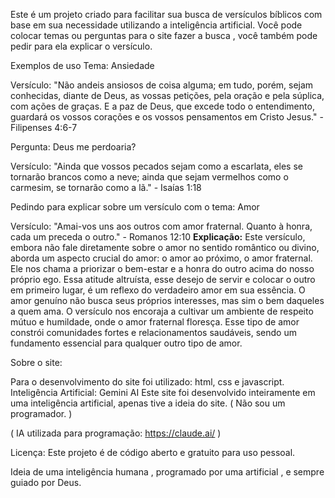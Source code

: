 Este é um projeto criado para facilitar sua busca de versículos bíblicos com base em sua necessidade utilizando a inteligência artificial.
Você pode colocar temas ou perguntas para o site fazer a busca , você também pode pedir para ela explicar o versículo.

Exemplos de uso
Tema: Ansiedade

Versículo:
"Não andeis ansiosos de coisa alguma; em tudo, porém, sejam conhecidas, diante de Deus, as vossas petições, pela oração e pela súplica, com ações de graças. E a paz de Deus, que excede todo o entendimento, guardará os vossos corações e os vossos pensamentos em Cristo Jesus." - Filipenses 4:6-7

Pergunta: Deus me perdoaria?

Versículo:
"Ainda que vossos pecados sejam como a escarlata, eles se tornarão brancos como a neve; ainda que sejam vermelhos como o carmesim, se tornarão como a lã." - Isaías 1:18

Pedindo para explicar sobre um versículo com o tema: Amor

Versículo:
"Amai-vos uns aos outros com amor fraternal. Quanto à honra, cada um preceda o outro." - Romanos 12:10 **Explicação:** Este versículo, embora não fale diretamente sobre o amor no sentido romântico ou divino, aborda um aspecto crucial do amor: o amor ao próximo, o amor fraternal. Ele nos chama a priorizar o bem-estar e a honra do outro acima do nosso próprio ego. Essa atitude altruísta, esse desejo de servir e colocar o outro em primeiro lugar, é um reflexo do verdadeiro amor em sua essência. O amor genuíno não busca seus próprios interesses, mas sim o bem daqueles a quem ama. O versículo nos encoraja a cultivar um ambiente de respeito mútuo e humildade, onde o amor fraternal floresça. Esse tipo de amor constrói comunidades fortes e relacionamentos saudáveis, sendo um fundamento essencial para qualquer outro tipo de amor.

Sobre o site:

Para o desenvolvimento do site foi utilizado: html, css e javascript.
Inteligência Artificial: Gemini AI
Este site foi desenvolvido inteiramente em uma inteligência artificial, apenas tive a ideia do site. ( Não sou um programador. )

( IA utilizada para programação: https://claude.ai/ )

Licença:
Este projeto é de código aberto e gratuito para uso pessoal.

Ideia de uma inteligência humana , programado por uma artificial , e sempre guiado por Deus.
